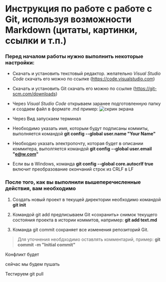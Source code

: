 # Инструкция по работе с работе с Git, используя возможности Markdown (цитаты, картинки, ссылки и т.п.)

###  Перед началом работы нужно выполнить некоторые настройки:

* Скачать и установить текстовый редактор. желательно _Visual Studio Code_
скачать его можно по ссылке (https://code.visualstudio.com)

* Скачать и установить Git 
скачать его можно по ссылке (https://git-scm.com/downloads)

* Через _Visual Studio Code_ открываем заранее подготовленную папку и создаем файл в формате .md пример: 
![скрин экрана](open.png)


* Через Вид запускаем терминал 



* Необходимо указать имя, которым будут подписаны коммиты, выполняется командой __git config --global user.name "Your Name"__

* Необходио указать электропочту, которая будет в описании коммитера, выполгяется командой __git config --global user.email "e@w.com"__

* Если вы в Windows, команда __git config --global core.autocrlf true__ включит преобразование окончаний строк из CRLF в LF

### После того, как вы выполнили вышеперечисленные действия, вам необходимо


1. Создать новый проект в текущей директории необходимо командой **git init** 

2. Командой git add предписываем Git «сохранить» снимок текущего состояния проекта в истории коммитов, например:
__git add text.md__

3. Команда git commit сохраняет все изменения репозиторий Git.
>Для уточнения необдходимо оставлять комментарий, пример:
**git commit -m "Initial commit"**

Конфликт будет

сейчас мы будем пушать

Тестируем git pull
